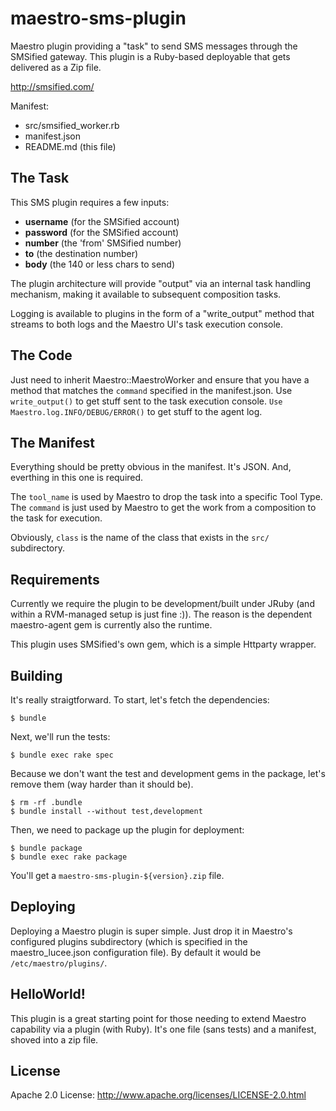 # maestro-sms-plugin
Maestro plugin providing a "task" to send SMS messages through the SMSified gateway. This
plugin is a Ruby-based deployable that gets delivered as a Zip file.

<http://smsified.com/>

Manifest:

* src/smsified_worker.rb
* manifest.json
* README.md (this file)

## The Task
This SMS plugin requires a few inputs:

* **username** (for the SMSified account)
* **password** (for the SMSified account)
* **number** (the 'from' SMSified number)
* **to** (the destination number)
* **body** (the 140 or less chars to send)

The plugin architecture will provide "output" via an internal task handling mechanism, making it available to subsequent composition tasks.

Logging is available to plugins in the form of a "write_output" method that streams to both logs and the Maestro UI's task execution console.

## The Code
Just need to inherit Maestro::MaestroWorker and ensure that you have a method that matches the ```command``` specified in the manifest.json.  Use ```write_output()``` to get stuff sent to the task execution console.  ```Use Maestro.log.INFO/DEBUG/ERROR()``` to get stuff to the agent log.

## The Manifest
Everything should be pretty obvious in the manifest.  It's JSON.  And, everthing in this one is required.

The ```tool_name``` is used by Maestro to drop the task into a specific Tool Type.  The ```command``` is just used by Maestro to get the work from a composition to the task for execution.

Obviously, ```class``` is the name of the class that exists in the ```src/``` subdirectory.

## Requirements
Currently we require the plugin to be development/built under JRuby (and within a RVM-managed setup is just fine :)).  The reason is the dependent maestro-agent gem is currently also the runtime.

This plugin uses SMSified's own gem, which is a simple Httparty wrapper.

## Building
It's really straigtforward. To start, let's fetch the dependencies:

```
$ bundle
```
Next, we'll run the tests:

```
$ bundle exec rake spec
```

Because we don't want the test and development gems in the package, let's remove them (way harder than it should be).

```
$ rm -rf .bundle
$ bundle install --without test,development
```

Then, we need to package up the plugin for deployment:

```
$ bundle package
$ bundle exec rake package
```

You'll get a ```maestro-sms-plugin-${version}.zip``` file.

## Deploying
Deploying a Maestro plugin is super simple.  Just drop it in Maestro's configured plugins subdirectory (which is specified in the maestro_lucee.json configuration file).  By default it would be ```/etc/maestro/plugins/```.

## HelloWorld!
This plugin is a great starting point for those needing to extend Maestro capability via a plugin (with Ruby).  It's one file (sans tests) and a manifest, shoved into a zip file.

## License
Apache 2.0 License: <http://www.apache.org/licenses/LICENSE-2.0.html>

